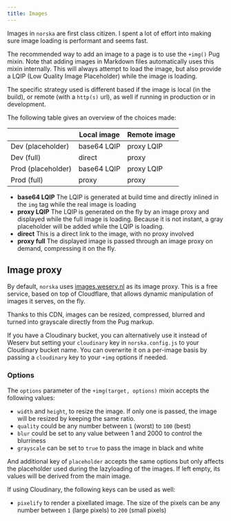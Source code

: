 ```yaml
---
title: Images
---
```


Images in `norska` are first class citizen. I spent a lot of effort into making
sure image loading is performant and seems fast.

The recommended way to add an image to a page is to use the `+img()` Pug mixin.
Note that adding images in Markdown files automatically uses this mixin
internally. This will always attempt to load the image, but also provide
a LQIP (Low Quality Image Placeholder) while the image is loading.

The specific strategy used is different based if the image is local (in the
build), or remote (with a `http(s)` url), as well if running in production or in
development.

The following table gives an overview of the choices made:

|                    | Local image | Remote image |
| ------------------ | ----------- | ------------ |
| Dev (placeholder)  | base64 LQIP | proxy LQIP   |
| Dev (full)         | direct      | proxy        |
| Prod (placeholder) | base64 LQIP | proxy LQIP   |
| Prod (full)        | proxy       | proxy        |

- **base64 LQIP** The LQIP is generated at build time and directly inlined in
  the `img` tag while the real image is loading
- **proxy LQIP** The LQIP is generated on the fly by an image proxy and
  displayed while the full image is loading. Because it is not instant, a gray
  placeholder will be added while the LQIP is loading.
- **direct** This is a direct link to the image, with no proxy involved
- **proxy full** The displayed image is passed through an image proxy on demand,
  compressing it on the fly.

## Image proxy

By default, `norska` uses [images.weserv.nl][1] as its
image proxy. This is a free service, based on top of Cloudflare, that allows
dynamic manipulation of images it serves, on the fly.

Thanks to this CDN, images can be resized, compressed, blurred and turned into
grayscale directly from the Pug markup.

If you have a Cloudinary bucket, you can alternatively use it instead of Weserv
but setting your `cloudinary` key in `norska.config.js` to your Cloudinary
bucket name. You can overwrite it on a per-image basis by passing a `cloudinary`
key to your `+img` options if needed.

### Options

The `options` parameter of the `+img(target, options)` mixin accepts the
following values:

- `width` and `height`, to resize the image. If only one is passed, the image
  will be resized by keeping the same ratio.
- `quality` could be any number between `1` (worst) to `100` (best)
- `blur` could be set to any value between 1 and 2000 to control the blurriness
- `grayscale` can be set to `true` to pass the image in black and white

And additional key of `placeholder` accepts the same options but only affects
the placeholder used during the lazyloading of the images. If left empty, its
values will be derived from the main image.

If using Cloudinary, the following keys can be used as well:

- `pixelify` to render a pixellated image. The size of the pixels can be any
  number between `1` (large pixels) to `200` (small pixels)

[1]: https://images.weserv.nl/

